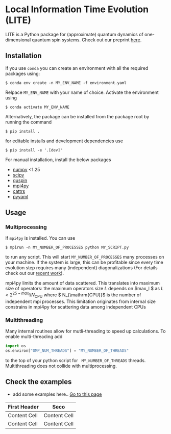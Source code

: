 # Local Information Time Evolution (LITE)
LITE is a Python package for (approximate) quantum dynamics of one-dimensional quantum spin
systems. Check out our preprint [here](https://arxiv.org/pdf/2310.06036).
## Installation

If you use ```conda```  you can create an environment 
with all the required packages using:
```console
$ conda env create -n MY_ENV_NAME -f environment.yaml
```
Relpace ```MY_ENV_NAME``` with your name of choice. 
Activate the environment using
```console
$ conda activate MY_ENV_NAME
```
Alternatively, the package can be installed from the package root by running
the command
```console
$ pip install .
```
for editable installs and development dependencies use
```console
$ pip install -e '.[dev]'
```
For manual installation, install the below packages
+ [numpy](https://numpy.org) <1.25
+ [scipy](https://scipy.org)
+ [quspin](https://quspin.github.io/QuSpin/Installation.html)
+ [mpi4py](https://anaconda.org/conda-forge/mpi4py)
+ [cattrs](https://pypi.org/project/cattrs/)
+ [pyyaml](https://pypi.org/project/pyaml/)

## Usage
### Multiprocessing
If ```mpi4py``` is installed. You can use 
```console
$ mpirun -n MY_NUMBER_OF_PROCESSES python MY_SCRIPT.py
```
to run any script. This will start ```MY_NUMBER_OF_PROCESSES``` many processes on
your machine. If the system is large, this can be profitable since every time evolution
step requires many (independent) diagonalizations (For details check out our [recent work](https://arxiv.org/pdf/2310.06036)).

mpi4py limits the amount of data scattered. This translates into maximum size of operators:
the maximum operators size $L$ depends on $max_l $ as $L < 2^{25-max_l}/N_{\mathrm{CPU}}$
where $ N_{\mathrm{CPU}}$ is the number of independent mpi processes.
This limitation originates from internal size constrains in mpi4py for scattering data among independent CPUs

### Multithreading
Many internal routines allow for mutli-threading to speed up calculations. To enable
multi-threading add
```python
import os
os.environ["OMP_NUM_THREADS"] = "MY_NUMBER_OF_THREADS"
```
to the top of your python script for ``` MY_NUMBER_OF_THREADS``` threads.
Multithreading does not collide with multiprocessing.

## Check the examples
+ add some examples here.. [Go to this page](subdir/MyOtherPage.md)


First Header  | Seco
------------- | -------------
Content Cell  | Content Cell
Content Cell  | Content Cell